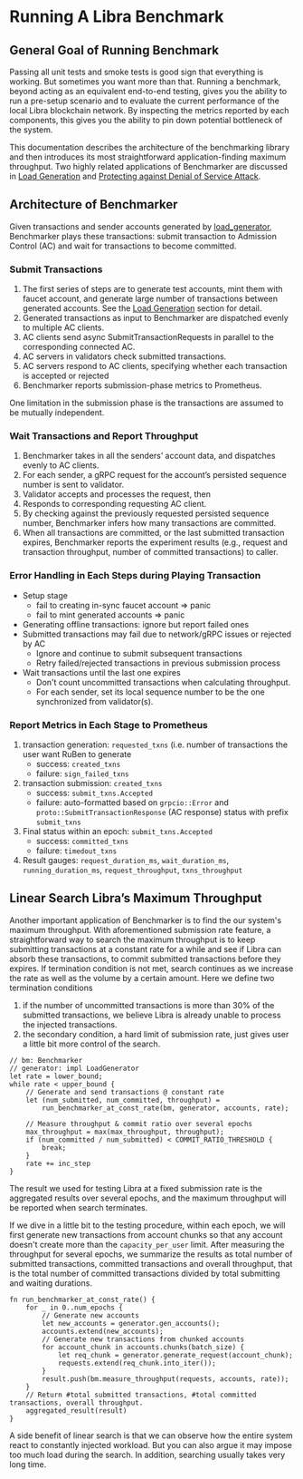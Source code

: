 # Running A Libra Benchmark

## General Goal of Running Benchmark

Passing all unit tests and smoke tests is good sign that everything is working. But sometimes you want more than that. Running a benchmark, beyond acting as an equivalent end-to-end testing, gives you the ability to run a pre-setup scenario and to evaluate the current performance of the local Libra blockchain network. By inspecting the metrics reported by each components, this gives you the ability to pin down potential bottleneck of the system.

This documentation describes the architecture of the benchmarking library and then introduces its most straightforward application-finding maximum throughput.
Two highly related applications of Benchmarker are discussed in [Load Generation](doc/load_generator.md) and [Protecting against Denial of Service Attack](doc/dos.md).

## Architecture of Benchmarker

Given transactions and sender accounts generated by [load_generator](doc/load_generator.md), Benchmarker plays these transactions: submit transaction to Admission Control (AC) and wait for transactions to become committed.

### Submit Transactions

1. The first series of steps are to generate test accounts, mint them with faucet account, and generate large number of transactions between generated accounts. See the [Load Generation](doc/load_generator.md) section for detail.
2. Generated transactions as input to Benchmarker are dispatched evenly to multiple AC clients.
3. AC clients send async SubmitTransactionRequests in parallel to the corresponding connected AC.
4. AC servers in validators check submitted transactions.
5. AC servers respond to AC clients, specifying whether each transaction is accepted or rejected
6. Benchmarker reports submission-phase metrics to Prometheus.

One limitation in the submission phase is the transactions are assumed to be mutually independent.

### Wait Transactions and Report Throughput

1. Benchmarker takes in all the senders’ account data, and dispatches evenly to AC clients.
2. For each sender, a gRPC request for the account’s persisted sequence number is sent to validator.
3. Validator accepts and processes the request, then
4. Responds to corresponding requesting AC client.
5. By checking against the previously requested persisted sequence number, Benchmarker infers how many transactions are committed.
6. When all transactions are committed, or the last submitted transaction expires, Benchmarker reports the experiment results (e.g., request and transaction throughput, number of committed transactions) to caller.

### Error Handling in Each Steps during Playing Transaction

* Setup stage
    * fail to creating in-sync faucet account => panic
    * fail to mint generated accounts => panic
* Generating offline transactions: ignore but report failed ones
* Submitted transactions may fail due to network/gRPC issues or rejected by AC
    * Ignore and continue to submit subsequent transactions
    * Retry failed/rejected transactions in previous submission process
* Wait transactions until the last one expires
    * Don't count uncommitted transactions when calculating throughput.
    * For each sender, set its local sequence number to be the one synchronized from validator(s).


### Report Metrics in Each Stage to Prometheus

1. transaction generation: `requested_txns` (i.e. number of transactions the user want RuBen to generate
    * success: `created_txns`
    * failure: `sign_failed_txns`
2. transaction submission: `created_txns`
    * success: `submit_txns.Accepted`
    * failure: auto-formatted based on `grpcio::Error` and `proto::SubmitTransactionResponse` (AC response) status with prefix `submit_txns`
3. Final status within an epoch: `submit_txns.Accepted `
    * success: `committed_txns`
    * failure: `timedout_txns`
4. Result gauges: `request_duration_ms`, `wait_duration_ms`, `running_duration_ms`, `request_throughput`, `txns_throughput`



## Linear Search Libra’s Maximum Throughput

Another important application of Benchmarker is to find the our system's maximum throughput. With aforementioned submission rate feature, a straightforward way to search the maximum throughput is to keep submitting transactions at a constant rate for a while and see if Libra can absorb these transactions, to commit submitted transactions before they expires.
If termination condition is not met, search continues as we increase the rate as well as the volume by a certain amount.
Here we define two termination conditions
1. if the number of uncommitted transactions is more than 30% of the submitted transactions, we believe Libra is already unable to process the injected transactions.
2. the secondary condition, a hard limit of submission rate, just gives user a little bit more control of the search.

```
// bm: Benchmarker
// generator: impl LoadGenerator
let rate = lower_bound;
while rate < upper_bound {
    // Generate and send transactions @ constant rate
    let (num_submitted, num_committed, throughput) =
        run_benchmarker_at_const_rate(bm, generator, accounts, rate);

    // Measure throughput & commit ratio over several epochs
    max_throughput = max(max_throughput, throughput);
    if (num_committed / num_submitted) < COMMIT_RATIO_THRESHOLD {
        break;
    }
    rate += inc_step
}
```

The result we used for testing Libra at a fixed submission rate is the aggregated results over several epochs,
and the maximum throughput will be reported when search terminates.

If we dive in a little bit to the testing procedure, within each epoch, we will first generate new transactions from account chunks so that any account doesn't create more than the `capacity_per_user` limit. After measuring the throughput for several epochs, we summarize the results as total number of submitted transactions, committed transactions and overall throughput, that is the total number of committed transactions divided by total submitting and waiting durations.

```
fn run_benchmarker_at_const_rate() {
    for _ in 0..num_epochs {
        // Generate new accounts
        let new_accounts = generator.gen_accounts();
        accounts.extend(new_accounts);
        // Generate new transactions from chunked accounts
        for account_chunk in accounts.chunks(batch_size) {
            let req_chunk = generator.generate_request(account_chunk);
            requests.extend(req_chunk.into_iter());
        }
        result.push(bm.measure_throughput(requests, accounts, rate));
    }
    // Return #total submitted transactions, #total committed transactions, overall throughput.
    aggregated_result(result)
}
```

A side benefit of linear search is that we can observe how the entire system react to constantly injected workload. But you can also argue it may impose too much load during the search. In addition, searching usually takes very long time.

